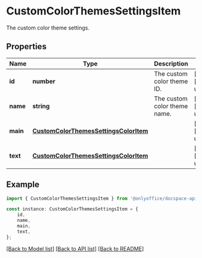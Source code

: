 # CustomColorThemesSettingsItem

The custom color theme settings.

## Properties

Name | Type | Description | Notes
------------ | ------------- | ------------- | -------------
**id** | **number** | The custom color theme ID. | [optional] [default to undefined]
**name** | **string** | The custom color theme name. | [optional] [default to undefined]
**main** | [**CustomColorThemesSettingsColorItem**](CustomColorThemesSettingsColorItem.md) |  | [optional] [default to undefined]
**text** | [**CustomColorThemesSettingsColorItem**](CustomColorThemesSettingsColorItem.md) |  | [optional] [default to undefined]

## Example

```typescript
import { CustomColorThemesSettingsItem } from '@onlyoffice/docspace-api-sdk';

const instance: CustomColorThemesSettingsItem = {
    id,
    name,
    main,
    text,
};
```

[[Back to Model list]](../README.md#documentation-for-models) [[Back to API list]](../README.md#documentation-for-api-endpoints) [[Back to README]](../README.md)

